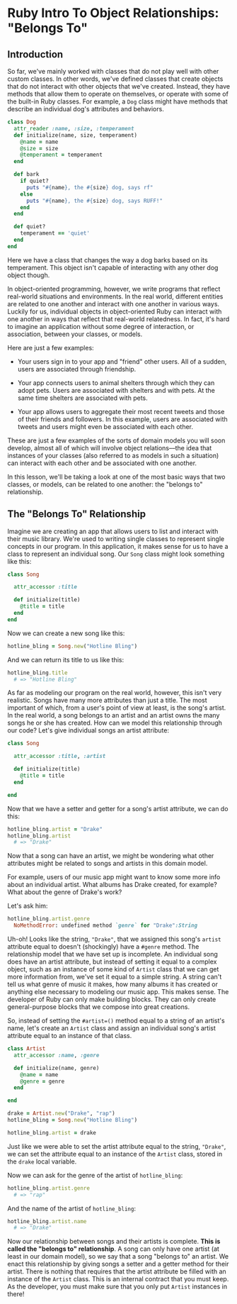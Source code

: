 # Ruby Intro To Object Relationships: "Belongs To"

## Introduction

So far, we've mainly worked with classes that do not play well with other custom
classes. In other words, we've defined classes that create objects that do not
interact with other objects that we've created. Instead, they have methods that
allow them to operate on themselves, or operate with some of the built-in Ruby
classes. For example, a `Dog` class might have methods that describe an
individual dog's attributes and behaviors.

```ruby
class Dog
  attr_reader :name, :size, :temperament
  def initialize(name, size, temperament)
    @name = name
    @size = size
    @temperament = temperament
  end

  def bark
    if quiet?
      puts "#{name}, the #{size} dog, says rf"
    else
      puts "#{name}, the #{size} dog, says RUFF!"
    end
  end

  def quiet?
    temperament == 'quiet'
  end
end
```

Here we have a class that changes the way a dog barks based on its temperament.
This object isn't capable of interacting with any other dog object though.

In object-oriented programming, however, we write programs that reflect
real-world situations and environments. In the real world, different entities
are related to one another and interact with one another in various ways.
Luckily for us, individual objects in object-oriented Ruby can interact with one
another in ways that reflect that real-world relatedness. In fact, it's hard to
imagine an application without some degree of interaction, or association,
between your classes, or models.

Here are just a few examples:

- Your users sign in to your app and "friend" other users. All of a sudden, users
  are associated through friendship.

- Your app connects users to animal shelters through which they can adopt pets.
  Users are associated with shelters and with pets. At the same time shelters are
  associated with pets.

- Your app allows users to aggregate their most recent tweets and those of their
  friends and followers. In this example, users are associated with tweets and users
  might even be associated with each other.

These are just a few examples of the sorts of domain models you will soon
develop, almost all of which will involve object relations––the idea that
instances of your classes (also referred to as models in such a situation) can
interact with each other and be associated with one another.

In this lesson, we'll be taking a look at one of the most basic ways that two
classes, or models, can be related to one another: the "belongs to"
relationship.

## The "Belongs To" Relationship

Imagine we are creating an app that allows users to list and interact with their
music library. We're used to writing single classes to represent single concepts
in our program. In this application, it makes sense for us to have a class to
represent an individual song. Our `Song` class might look something like this:

```ruby
class Song

  attr_accessor :title

  def initialize(title)
    @title = title
  end
end
```

Now we can create a new song like this:

```ruby
hotline_bling = Song.new("Hotline Bling")
```

And we can return its title to us like this:

```ruby
hotline_bling.title
  # => "Hotline Bling"
```

As far as modeling our program on the real world, however, this isn't very
realistic. Songs have many more attributes than just a title. The most important
of which, from a user's point of view at least, is the song's artist. In the
real world, a song belongs to an artist and an artist owns the many songs he or
she has created. How can we model this relationship through our code? Let's give
individual songs an artist attribute:

```ruby
class Song

  attr_accessor :title, :artist

  def initialize(title)
    @title = title
  end

end
```

Now that we have a setter and getter for a song's artist attribute, we can do this:

```ruby
hotline_bling.artist = "Drake"
hotline_bling.artist
  # => "Drake"
```

Now that a song can have an artist, we might be wondering what other attributes
might be related to songs and artists in this domain model.

For example, users of our music app might want to know some more info about an
individual artist. What albums has Drake created, for example? What about the
genre of Drake's work?

Let's ask him:

```ruby
hotline_bling.artist.genre
  NoMethodError: undefined method `genre` for "Drake":String
```

Uh-oh! Looks like the string, `"Drake"`, that we assigned this song's `artist`
attribute equal to doesn't (shockingly) have a `#genre` method. The
relationship model that we have set up is incomplete. An individual song does
have an artist attribute, but instead of setting it equal to a complex object,
such as an instance of some kind of `Artist` class that we can get more
information from, we've set it equal to a simple string. A string can't tell us
what genre of music it makes, how many albums it has created or anything else
necessary to modeling our music app. This makes sense. The developer of Ruby can
only make building blocks. They can only create general-purpose blocks that we
compose into great creations.

So, instead of setting the `#artist=()` method equal to a string of an artist's
name, let's create an `Artist` class and assign an individual song's artist
attribute equal to an instance of that class.

```ruby
class Artist
  attr_accessor :name, :genre

  def initialize(name, genre)
    @name = name
    @genre = genre
  end

end

drake = Artist.new("Drake", "rap")
hotline_bling = Song.new("Hotline Bling")

hotline_bling.artist = drake
```

Just like we were able to set the artist attribute equal to the string,
`"Drake"`, we can set the attribute equal to an instance of the `Artist` class,
stored in the `drake` local variable.

Now we can ask for the genre of the artist of `hotline_bling`:

```ruby
hotline_bling.artist.genre
  # => "rap"
```

And the name of the artist of `hotline_bling`:

```ruby
hotline_bling.artist.name
  # => "Drake"
```

Now our relationship between songs and their artists is complete. **This is
called the "belongs to" relationship**. A song can only have one artist (at
least in our domain model), so we say that a song "belongs to" an artist. We
enact this relationship by giving songs a setter and a getter method for their
artist. There is nothing that requires that the artist attribute be filled with
an instance of the `Artist` class. This is an internal contract that you must
keep. As the developer, you must make sure that you only put `Artist` instances
in there!
